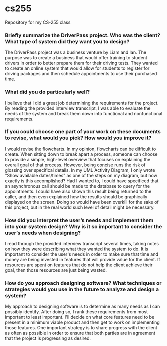 # cs255
Repository for my CS-255 class


### Briefly summarize the DriverPass project. Who was the client? What type of system did they want you to design?
The DriverPass project was a business venture by Liam and Ian. The purpose was to create a business that would offer training to student drivers in order to better prepare them for their driving tests. They wanted to create an online system that would allow for students to register for driving packages and then schedule appointments to use their purchased time. 

### What did you do particularly well?
I believe that I did a great job determining the requirements for the project. By reading the provided interview transcript, I was able to evaluate the needs of the system and break them down into functional and nonfunctional requirements.

### If you could choose one part of your work on these documents to revise, what would you pick? How would you improve it?
I would revise the flowcharts. In my opinion, flowcharts can be difficult to create. When sitting down to break apart a process, someone can choose to provide a simple, high-level overview that focuses on explaining the overall goal of that process. However, being concise runs the risk of glossing over specifical details. In my UML Activity Diagram, I only wrote "Show available dates/times" as one of the steps on my diagram, but how exactly is this accomplished? Had I wanted to, I could have specificed that an asynchronous call should be made to the database to query for the appointments. I could have also shown this result being returned to the caller, and then even explained how the results should be graphically displayed on the screen. Doing so would have been overkill for the sake of this project, but in the real world such level of detail might be necessary.

### How did you interpret the user’s needs and implement them into your system design? Why is it so important to consider the user’s needs when designing?
I read through the provided interview transcript several times, taking notes on how they were describing what they wanted the system to do. It is important to consider the user's needs in order to make sure that time and money are being invested in features that will provide value for the client. If resources are spent on features that do not help the client achieve their goal, then those resources are just being wasted. 

### How do you approach designing software? What techniques or strategies would you use in the future to analyze and design a system?
My approach to designing software is to determine as many needs as I can possibly identify. After doing so, I rank these requirements from most important to least important. I'll decide on what core features need to be present in a minimum viable product and then get to work on implementing those features. One important strategy is to share progress with the client as often as possible in order to ensure that both parties are in agreement that the project is progressing as desired. 
